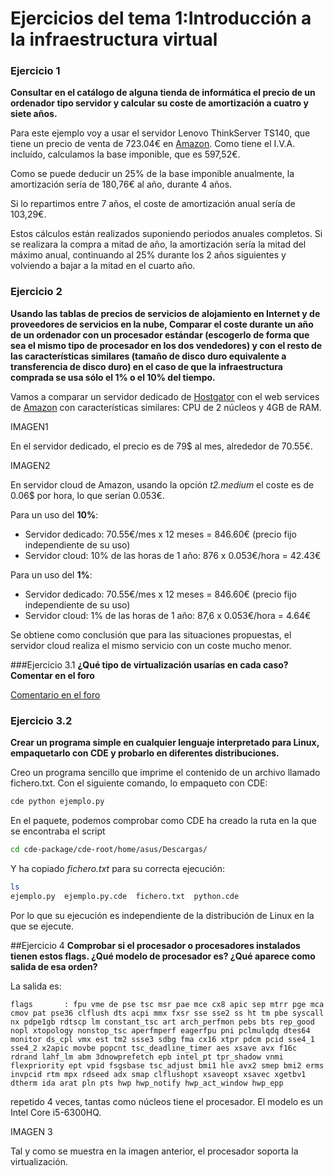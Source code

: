 # Ejercicios del tema 1:Introducción a la infraestructura virtual

### Ejercicio 1
**Consultar en el catálogo de alguna tienda de informática el precio de un ordenador tipo servidor y calcular su coste de amortización a cuatro y siete años.**

Para este ejemplo voy a usar el servidor Lenovo ThinkServer TS140, que tiene un precio de venta de 723.04€ en [Amazon](https://www.amazon.es/Lenovo-ThinkServer-TS140-procesadores-E3-1226V3/dp/B00SSR7H30/ref=sr_1_15?ie=UTF8&qid=1475683161&sr=8-15&keywords=servidor). Como tiene el I.V.A. incluído, calculamos la base imponible, que es 597,52€.

Como se puede deducir un 25% de la base imponible anualmente, la amortización sería de 180,76€ al año, durante 4 años.

Si lo repartimos entre 7 años, el coste de amortización anual sería de 103,29€.

Estos cálculos están realizados suponiendo periodos anuales completos. Si se realizara la compra a mitad de año, la amortización sería la mitad del máximo anual, continuando al 25% durante los 2 años siguientes y volviendo a bajar a la mitad en el cuarto año.

### Ejercicio 2
**Usando las tablas de precios de servicios de alojamiento en Internet y de proveedores de servicios en la nube, Comparar el coste durante un año de un ordenador con un procesador estándar (escogerlo de forma que sea el mismo tipo de procesador en los dos vendedores) y con el resto de las características similares (tamaño de disco duro equivalente a transferencia de disco duro) en el caso de que la infraestructura comprada se usa sólo el 1% o el 10% del tiempo.**

Vamos a comparar un servidor dedicado de [Hostgator](http://www.hostgator.com/dedicated-server) con el web services de [Amazon](https://aws.amazon.com/es/ec2/pricing/) con características similares: CPU de 2 núcleos y 4GB de RAM.

IMAGEN1

En el servidor dedicado, el precio es de 79$ al mes, alrededor de 70.55€.

IMAGEN2

En servidor cloud de Amazon, usando la opción *t2.medium* el coste es de 0.06$ por hora, lo que serían 0.053€.

Para un uso del **10%**:
* Servidor dedicado: 70.55€/mes x 12 meses = 846.60€ (precio fijo independiente de su uso)
* Servidor cloud: 10% de las horas de 1 año: 876 x 0.053€/hora = 42.43€

Para un uso del **1%**:
* Servidor dedicado: 70.55€/mes x 12 meses = 846.60€ (precio fijo independiente de su uso)
* Servidor cloud: 1% de las horas de 1 año: 87,6 x 0.053€/hora = 4.64€

Se obtiene como conclusión que para las situaciones propuestas, el servidor cloud realiza el mismo servicio con un coste mucho menor.

###Ejercicio 3.1
**¿Qué tipo de virtualización usarías en cada caso? Comentar en el foro**

[Comentario en el foro](https://github.com/JJ/IV16-17/issues/1#issuecomment-251745834)

### Ejercicio 3.2
**Crear un programa simple en cualquier lenguaje interpretado para Linux, empaquetarlo con CDE y probarlo en diferentes distribuciones.**

Creo un programa sencillo que imprime el contenido de un archivo llamado fichero.txt. Con el siguiente comando, lo empaqueto con CDE:

```bash
cde python ejemplo.py
```

En el paquete, podemos comprobar como CDE ha creado la ruta en la que se encontraba el script

```bash
cd cde-package/cde-root/home/asus/Descargas/
```

Y ha copiado _fichero.txt_ para su correcta ejecución:

```bash
ls
ejemplo.py  ejemplo.py.cde  fichero.txt  python.cde
```

Por lo que su ejecución es independiente de la distribución de Linux en la que se ejecute.


##Ejercicio 4
**Comprobar si el procesador o procesadores instalados tienen estos flags. ¿Qué modelo de procesador es? ¿Qué aparece como salida de esa orden?**

La salida es:
```
flags       : fpu vme de pse tsc msr pae mce cx8 apic sep mtrr pge mca cmov pat pse36 clflush dts acpi mmx fxsr sse sse2 ss ht tm pbe syscall nx pdpe1gb rdtscp lm constant_tsc art arch_perfmon pebs bts rep_good nopl xtopology nonstop_tsc aperfmperf eagerfpu pni pclmulqdq dtes64 monitor ds_cpl vmx est tm2 ssse3 sdbg fma cx16 xtpr pdcm pcid sse4_1 sse4_2 x2apic movbe popcnt tsc_deadline_timer aes xsave avx f16c rdrand lahf_lm abm 3dnowprefetch epb intel_pt tpr_shadow vnmi flexpriority ept vpid fsgsbase tsc_adjust bmi1 hle avx2 smep bmi2 erms invpcid rtm mpx rdseed adx smap clflushopt xsaveopt xsavec xgetbv1 dtherm ida arat pln pts hwp hwp_notify hwp_act_window hwp_epp
```

repetido 4 veces, tantas como núcleos tiene el procesador. El modelo es un Intel Core i5-6300HQ.

IMAGEN 3

Tal y como se muestra en la imagen anterior, el procesador soporta la virtualización.

